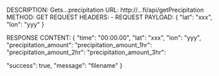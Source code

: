 
DESCRIPTION: Gets...precipitation
URL: http://...fi/api/getPrecipitation
METHOD: GET
REQUEST HEADERS: -
REQUEST PAYLOAD:
{
    "lat": "xxx",
    "lon": "yyy"
}

RESPONSE CONTENT:
{
	"time": "00:00.00",
	"lat": "xxx",
    "lon": "yyy",
    "precipitation_amount": 
    "precipitation_amount_1hr":
    "precipitation_amount_2hr":
    "precipitation_amount_3hr":

"success": true,
"message": "filename"
}


